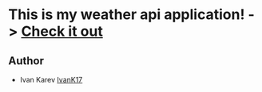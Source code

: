 # This is my weather api application! -> [Check it out](https://ivank17.github.io/weather-api-application/)
## Author
- Ivan Karev [IvanK17](https://github.com/IvanK17)
